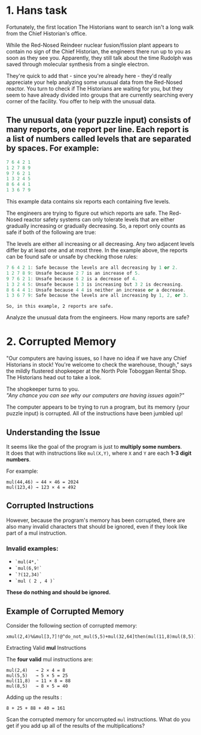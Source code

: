 # 1. Hans task 

Fortunately, the first location The Historians want to search isn't a long walk from the Chief Historian's office.

While the Red-Nosed Reindeer nuclear fusion/fission plant appears to contain no sign of the Chief Historian, the engineers there run up to you as soon as they see you. Apparently, they still talk about the time Rudolph was saved through molecular synthesis from a single electron.

They're quick to add that - since you're already here - they'd really appreciate your help analyzing some unusual data from the Red-Nosed reactor. You turn to check if The Historians are waiting for you, but they seem to have already divided into groups that are currently searching every corner of the facility. You offer to help with the unusual data.

## The unusual data (your puzzle input) consists of many reports, one report per line. Each report is a list of numbers called levels that are separated by spaces. For example:

```cpp
7 6 4 2 1
1 2 7 8 9
9 7 6 2 1
1 3 2 4 5
8 6 4 4 1
1 3 6 7 9
```
This example data contains six reports each containing five levels.

The engineers are trying to figure out which reports are safe. The Red-Nosed reactor safety systems can only tolerate levels that are either gradually increasing or gradually decreasing. So, a report only counts as safe if both of the following are true:

The levels are either all increasing or all decreasing.
Any two adjacent levels differ by at least one and at most three.
In the example above, the reports can be found safe or unsafe by checking those rules:
```cpp
7 6 4 2 1: Safe because the levels are all decreasing by 1 or 2.
1 2 7 8 9: Unsafe because 2 7 is an increase of 5.
9 7 6 2 1: Unsafe because 6 2 is a decrease of 4.
1 3 2 4 5: Unsafe because 1 3 is increasing but 3 2 is decreasing.
8 6 4 4 1: Unsafe because 4 4 is neither an increase or a decrease.
1 3 6 7 9: Safe because the levels are all increasing by 1, 2, or 3.
```
`So, in this example, 2 reports are safe.`

Analyze the unusual data from the engineers. How many reports are safe?

# 2. Corrupted Memory

"Our computers are having issues, so I have no idea if we have any Chief Historians in stock! You're welcome to check the warehouse, though," says the mildly flustered shopkeeper at the North Pole Toboggan Rental Shop. The Historians head out to take a look.

The shopkeeper turns to you.  
*"Any chance you can see why our computers are having issues again?"*

The computer appears to be trying to run a program, but its memory (your puzzle input) is corrupted. All of the instructions have been jumbled up!

## Understanding the Issue

It seems like the goal of the program is just to **multiply some numbers**.  
It does that with instructions like `mul(X,Y)`, where `X` and `Y` are each **1-3 digit numbers**. 

For example:
```plaintext
mul(44,46) → 44 × 46 = 2024  
mul(123,4) → 123 × 4 = 492  
```

## Corrupted Instructions

However, because the program's memory has been corrupted, there are also many invalid characters that should be ignored, even if they look like part of a mul instruction.

### Invalid examples:

- `` `mul(4*,` ``
- `` `mul(6,9!` ``
- `` `?(12,34)` ``
- `` `mul ( 2 , 4 )` ``

**These do nothing and should be ignored.**

## Example of Corrupted Memory

Consider the following section of corrupted memory:

```plaintext
xmul(2,4)%&mul[3,7]!@^do_not_mul(5,5)+mul(32,64]then(mul(11,8)mul(8,5)) 
```

Extracting Valid **mul** Instructions

The **four valid** mul instructions are:

```plaintext
mul(2,4)   → 2 × 4 = 8  
mul(5,5)   → 5 × 5 = 25  
mul(11,8)  → 11 × 8 = 88  
mul(8,5)   → 8 × 5 = 40  
```

Adding up the results : 

```plaintext
8 + 25 + 88 + 40 = 161
```

Scan the corrupted memory for uncorrupted `mul` instructions. What do you get if you add up all of the results of the multiplications?
